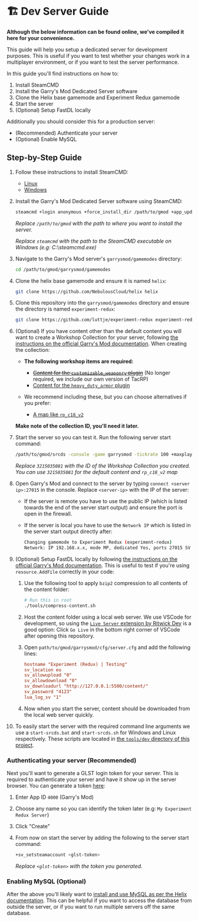 # 🏗 Dev Server Guide

**Although the below information can be found online, we've compiled it here for your convenience.**

This guide will help you setup a dedicated server for development purposes. This is useful if you want to test whether your changes work in a multiplayer environment, or if you want to test the server performance.

In this guide you'll find instructions on how to:

1. Install SteamCMD
2. Install the Garry's Mod Dedicated Server software
3. Clone the Helix base gamemode and Experiment Redux gamemode
4. Start the server
5. (Optional) Setup FastDL locally

Additionally you should consider this for a production server:

* (Recommended) Authenticate your server
* (Optional) Enable MySQL

## Step-by-Step Guide

1. Follow these instructions to install SteamCMD:
    * [Linux](https://developer.valvesoftware.com/wiki/SteamCMD#Linux)
    * [Windows](https://developer.valvesoftware.com/wiki/SteamCMD#Windows)

2. Install the Garry's Mod Dedicated Server software using SteamCMD:

    ```sh
    steamcmd +login anonymous +force_install_dir /path/to/gmod +app_update 4020 validate +quit
    ```

    *Replace `/path/to/gmod` with the path to where you want to install the server.*

    *Replace `steamcmd` with the path to the SteamCMD executable on Windows (e.g: C:\steamcmd.exe)*

3. Navigate to the Garry's Mod server's `garrysmod/gamemodes` directory:

    ```sh
    cd /path/to/gmod/garrysmod/gamemodes
    ```

4. Clone the helix base gamemode and ensure it is named `helix`:

    ```sh
    git clone https://github.com/NebulousCloud/helix helix
    ```

5. Clone this repository into the `garrysmod/gamemodes` directory and ensure the directory is named `experiment-redux`:

    ```sh
    git clone https://github.com/luttje/experiment-redux experiment-redux
    ```

6. (Optional) If you have content other than the default content you will want to create a Workshop Collection for your server, following [the instructions on the official Garry's Mod documentation](https://wiki.facepunch.com/gmod/Workshop_for_Dedicated_Servers). When creating the collection:

    * **The following workshop items are required:**
        * <s>[Content for the `customizable_weaponry` plugin](https://steamcommunity.com/sharedfiles/filedetails/?id=2588031232)</s> (No longer required, we include our own version of TacRP)
        * [Content for the `heavy_duty_armor` plugin](https://steamcommunity.com/sharedfiles/filedetails/?id=355101935)

    * We recommend including these, but you can choose alternatives if you prefer:
        * [A map like `rp_c18_v2`](https://steamcommunity.com/sharedfiles/filedetails/?id=132937160)

    **Make note of the collection ID, you'll need it later.**

8. Start the server so you can test it. Run the following server start command:

    ```bash
    /path/to/gmod/srcds -console -game garrysmod -tickrate 100 +maxplayers 64 +gamemode experiment-redux +map rp_c18_v2 +host_workshop_collection 3215035081
    ```

    *Replace `3215035081` with the ID of the Workshop Collection you created. You can use `3215035081` for the default content and `rp_c18_v2` map*

9. Open Garry's Mod and connect to the server by typing `connect <server ip>:27015` in the console. Replace `<server-ip>` with the IP of the server:

    * If the server is remote you have to use the public IP (which is listed towards the end of the server start output) and ensure the port is open in the firewall.

    * If the server is local you have to use the `Network IP` which is listed in the server start output directly after:

      ```bash
      Changing gamemode to Experiment Redux (experiment-redux)
      Network: IP 192.168.x.x, mode MP, dedicated Yes, ports 27015 SV / 27005 CL
      ```

10. (Optional) Setup FastDL locally by following [the instructions on the official Garry's Mod documentation](https://wiki.facepunch.com/gmod/Serving_Content). This is useful to test if you're using `resource.AddFile` correctly in your code:

    1. Use the following tool to apply `bzip2` compression to all contents of the content folder:

        ```bash
        # Run this in root
        ./tools/compress-content.sh
        ```

    2. Host the content folder using a local web server. We use VSCode for development, so using the [`Live Server` extension by Ritwick Dey](https://marketplace.visualstudio.com/items?itemName=ritwickdey.LiveServer) is a good option: Click `Go Live` in the bottom right corner of VSCode after opening this repository.

    3. Open `path/to/gmod/garrysmod/cfg/server.cfg` and add the following lines:

        ```cfg
        hostname "Experiment (Redux) | Testing"
        sv_location eu
        sv_allowupload "0"
        sv_allowdownload "0"
        sv_downloadurl "http://127.0.0.1:5500/content/"
        sv_password "4123"
        lua_log_sv "1"
        ```

    4. Now when you start the server, content should be downloaded from the local web server quickly.

11. To easily start the server with the required command line arguments we use a `start-srcds.bat` and `start-srcds.sh` for Windows and Linux respectively. These scripts are located in [the `tools/dev` directory of this project](../tools/dev).

### Authenticating your server (Recommended)

Next you'll want to generate a GLST login token for your server. This is required to authenticate your server and have it show up in the server browser. You can generate a token [here](https://steamcommunity.com/dev/managegameservers):

1. Enter App ID `4000` (Garry's Mod)

2. Choose any name so you can identify the token later (e.g: `My Experiment Redux Server`)

3. Click "Create"

4. From now on start the server by adding the following to the server start command:

    ```bash
    +sv_setsteamaccount <glst-token>
    ```

    *Replace `<glst-token>` with the token you generated.*

### Enabling MySQL (Optional)

After the above you'll likely want to [install and use MySQL as per the Helix documentation](https://docs.gethelix.co/manual/getting-started/#Installing). This can be helpful if you want to access the database from outside the server, or if you want to run multiple servers off the same database.
